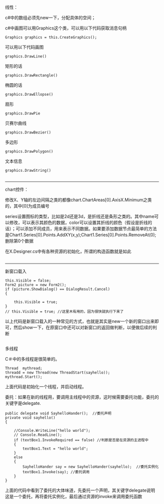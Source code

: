 线性：

c#中的数组必须先new一下，分配具体的空间；

c#中画图可以用Graphics这个类，可以用以下代码获取消息句柄
	
	Graphics graphics = this.CreateGraphics();

可以用以下代码画图

	graphics.DrawLine()

矩形的话

	graphics.DrawRectangle()

椭圆的话

	graphics.DrawEllopse()

扇形

	graphics.DrawPie

贝赛尔曲线

	graphics.DrawBezier()

多边形 

	graphics.DrawPolygon()

文本信息

	graphics.DrawString()

##
-----------
chart控件：

修改X、Y轴的左边间隔之类的都像chart.ChartAreas[0].AxisX.Minimum之类的，其中[0]为成员编号

series设置图标的类型，比如是2d还是3d，是折线还是条形之类的。其中name可以修改，可以表示其颜色的数据，color可以设置其折线的颜色（假设是折线的话）；可以添加不同成员，用来表示不同数据。如果要添加数据节点最简单的方法是Chart1.Series[0].Points.AddXY(x,y);Chart1.Series[0].Points.RemoveAt(0);删除第0个数据

在X.Designer.cs中有各种资源的初始化，所谓的构造函数就是如此

##
-------------
新窗口载入

	this.Visible = false;
	Form2 picture = new Form2();
	if (picture.ShowDialog() == DialogResult.Cancel)
	{

		this.Visible = true;
	}
	// this.Visible = true; //这里木有用的，因为很快就执行下来了

以上代码是新窗口载入的一种常见的方式，也就是其实是new一个新的窗口出来即可，然后show一下，在原窗口中还可以对新窗口的返回做判断，以便做后续的判断

##
多线程

C＃中的多线程是很简单的。


	Thread  mythread;
	threadd = new Thread(new ThreadStart(sayhello));
	mythread.Start();

上面代码是初始化一个线程，并启动线程。

委托：如果在新的线程用，要调用主线程中的资源，这时候需要委托功能，委托的关键字是delegate.

	public delegate void SayhelloHander();  //委托声明
	private void sayhello()
	{

		//Console.WriteLine("hello world"); 	
		// Console.ReadLine();
		if (textBox1.InvokeRequired == false) //判断是否是在资源的主进程中
		{
			textBox1.Text = "hello world";
		}
		else
		{
			SayhelloHander say = new SayhelloHander(sayhello);  //委托实例化
			textBox1.Invoke(say); //委托调用
		}
	}

上面的代码中看到了委托的大体味道，先委托一个声明，其关键字delegate说明这是一个委托，再将委托实例化，最后通过资源的invoke来调用委托函数

